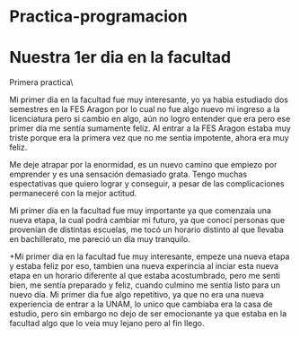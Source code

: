 # Practica-programacion
# Nuestra 1er dia en la facultad
Primera practica\

Mi primer dia en la facultad fue muy interesante, yo ya habia estudiado dos semestres en la FES Aragon por lo cual no fue algo nuevo mi ingreso a la licenciatura pero si cambio en algo, aún no logro entender que era pero ese primer día me sentía sumamente felíz. Al entrar a la FES Aragon estaba muy triste porque era la primera vez que no me sentia impotente, ahora era muy feliz.

Me deje atrapar por la enormidad, es un nuevo camino que empiezo por emprender y es una sensación demasiado grata. Tengo muchas espectativas que quiero lograr y conseguir, a pesar de las complicaciones permaneceré con la mejor actitud.

Mi primer día en la facultad fue muy importante ya que comenzaía una nueva etapa, la cual podrá cambiar mi futuro, ya que conocí personas que provenían de distintas escuelas, me tocó un horario distinto al que llevaba en bachillerato, me pareció un día muy tranquilo.

+Mi primer dia en la facultad fue muy interesante, empeze una nueva etapa y estaba feliz por eso, tambien una nueva experincia al inciar esta nueva etapa en un horario diferente al que estaba acostumbrado, pero me senti bien, me sentía preparado y feliz, cuando culmino me sentía listo para un nuevo día. 
Mi primer dia fue algo repetitivo, ya que no era una nueva experiencia de entrar a la UNAM, lo unico que cambiaba era la casa de estudio, pero sin embargo no dejo de ser emocionante ya que estaba en la facultad algo que lo veia muy lejano pero al fin llego.
